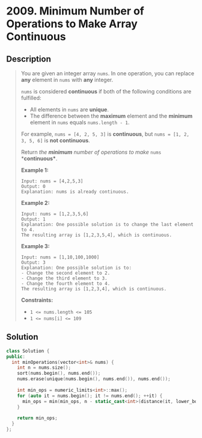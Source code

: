 # 2009. Minimum Number of Operations to Make Array Continuous

## Description

> You are given an integer array `nums`. In one operation, you can replace **any** element in `nums` with **any** integer.
>
> `nums` is considered **continuous** if both of the following conditions are fulfilled:
>
> - All elements in `nums` are **unique**.
> - The difference between the **maximum** element and the **minimum** element in `nums` equals `nums.length - 1`.
>
> For example, `nums = [4, 2, 5, 3]` is **continuous**, but `nums = [1, 2, 3, 5, 6]` is **not continuous**.
>
> Return *the **minimum** number of operations to make* `nums` ***continuous\***.
>
>  
>
> **Example 1:**
>
> ```
> Input: nums = [4,2,5,3]
> Output: 0
> Explanation: nums is already continuous.
> ```
>
> **Example 2:**
>
> ```
> Input: nums = [1,2,3,5,6]
> Output: 1
> Explanation: One possible solution is to change the last element to 4.
> The resulting array is [1,2,3,5,4], which is continuous.
> ```
>
> **Example 3:**
>
> ```
> Input: nums = [1,10,100,1000]
> Output: 3
> Explanation: One possible solution is to:
> - Change the second element to 2.
> - Change the third element to 3.
> - Change the fourth element to 4.
> The resulting array is [1,2,3,4], which is continuous.
> ```
>
>  
>
> **Constraints:**
>
> - `1 <= nums.length <= 105`
> - `1 <= nums[i] <= 109`

## Solution

```C++
class Solution {
public:
  int minOperations(vector<int>& nums) {
    int n = nums.size();
    sort(nums.begin(), nums.end());
    nums.erase(unique(nums.begin(), nums.end()), nums.end());
    
    int min_ops = numeric_limits<int>::max();
    for (auto it = nums.begin(); it != nums.end(); ++it) {
      min_ops = min(min_ops, n - static_cast<int>(distance(it, lower_bound(nums.begin(), nums.end(), *it + n))));
    }
    
    return min_ops;
  }
};
```

